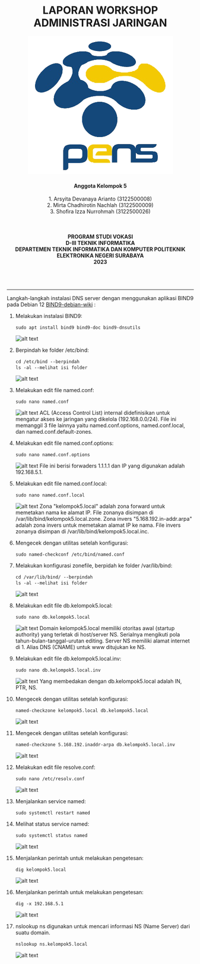  <h1 align="Center">LAPORAN WORKSHOP ADMINISTRASI JARINGAN</h1>


<p align="center">
  <img src="img/Logo_PENS.png" alt="Logo PENS">
</p>

<h4 align="Center">Anggota Kelompok 5</h4>

<p align="center">
1. Arsyita Devanaya Arianto (3122500008) <br>
2. Mirta Chadhirotin Nachlah (3122500009) <br>
3. Shofira Izza Nurrohmah (3122500026)
</p>

<br>
<h4 align="center">
PROGRAM STUDI VOKASI <br>
D-III TEKNIK INFORMATIKA <br>
DEPARTEMEN TEKNIK INFORMATIKA DAN KOMPUTER 
POLITEKNIK ELEKTRONIKA NEGERI SURABAYA <br> 
2023
</h4> <br><br><hr>

Langkah-langkah instalasi DNS server dengan menggunakan aplikasi BIND9 pada Debian 12 [BIND9-debian-wiki](https://wiki.debian.org/Bind9#Debian_Bookworm) :


1. Melakukan instalasi BIND9:
   ```
   sudo apt install bind9 bind9-doc bind9-dnsutils 
   ```
   ![alt text](img/langkah1.png)

2. Berpindah ke folder /etc/bind:
   ```
   cd /etc/bind --berpindah
   ls -al --melihat isi folder
   ```
   ![alt text](img/langkah2.png)

3. Melakukan edit file named.conf:
   ```
   sudo nano named.conf
   ```
   ![alt text](img/langkah3.png)
   ACL (Access Control List) internal didefinisikan untuk mengatur akses ke jaringan yang dikelola (192.168.0.0/24). File ini memanggil 3 file lainnya yaitu named.conf.options, named.conf.local, dan named.conf.default-zones.

4. Melakukan edit file named.conf.options:
   ```
   sudo nano named.conf.options 
   ```
   ![alt text](img/langkah4.png)
   File ini berisi forwaders 1.1.1.1 dan IP yang digunakan adalah 192.168.5.1.

5. Melakukan edit file named.conf.local:
   ```
   sudo nano named.conf.local
   ```
   ![alt text](img/langkah5.png)
   Zona "kelompok5.local" adalah zona forward untuk memetakan nama ke alamat IP. File zonanya disimpan di /var/lib/bind/kelompok5.local.zone. Zona invers "5.168.192.in-addr.arpa" adalah zona invers untuk memetakan alamat IP ke nama. File invers zonanya disimpan di /var/lib/bind/kelompok5.local.inc.

6. Mengecek dengan utilitas setelah konfigurasi:
   ```
   sudo named-checkconf /etc/bind/named.conf
   ```

7. Melakukan konfigurasi zonefile, berpidah ke folder /var/lib/bind:
   ```
   cd /var/lib/bind/ --berpindah
   ls -al --melihat isi folder
   ```
   ![alt text](img/langkah7.png)

8. Melakukan edit file db.kelompok5.local:
   ```
   sudo nano db.kelompok5.local
   ```
   ![alt text](img/langkah8.png)
   Domain kelompok5.local memiliki otoritas awal (startup authority) yang terletak di host/server NS. Serialnya mengikuti pola tahun-bulan-tanggal-urutan editing. Server NS memiliki alamat internet di 1. Alias DNS (CNAME) untuk www ditujukan ke NS.


9.  Melakukan edit file db.kelompok5.local.inv:
    ```
    sudo nano db.kelompok5.local.inv
    ```
   
    ![alt text](img/langkah9.png)
   Yang membedakan dengan db.kelompok5.local adalah IN, PTR, NS.
10. Mengecek dengan utilitas setelah konfigurasi:
    ```
    named-checkzone kelompok5.local db.kelompok5.local 
    ```
    ![alt text](img/langkah10.png)

11. Mengecek dengan utilitas setelah konfigurasi:
    ```
    named-checkzone 5.168.192.inaddr-arpa db.kelompok5.local.inv  
    ```
    ![alt text](img/langkah11.png)

12. Melakukan edit file resolve.conf:
    ```
    sudo nano /etc/resolv.conf
    ```
    ![alt text](img/langkah12.png)
    

13. Menjalankan service named:
    ```
    sudo systemctl restart named
    ```

14. Melihat status service named:
    ```
    sudo systemctl status named
    ```
    ![alt text](img/langkah14.png)

15. Menjalankan perintah untuk melakukan pengetesan:
    ```
    dig kelompok5.local 
    ```
    ![alt text](img/langkah15.png)

16. Menjalankan perintah untuk melakukan pengetesan:
    ```
    dig -x 192.168.5.1
    ```
    ![alt text](img/langkah16.png)

17. nslookup ns digunakan untuk mencari informasi NS (Name Server) dari suatu domain.
    ```
    nslookup ns.kelompok5.local
    ```
    ![alt text](img/langkah17.png)



   
